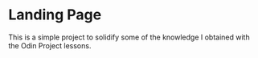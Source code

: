 # Landing Page

This is a simple project to solidify some of the knowledge I obtained with the Odin Project lessons.